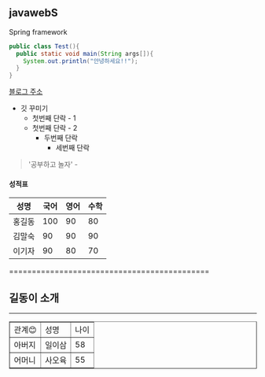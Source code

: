 ## javawebS
Spring framework

```java
public class Test(){
  public static void main(String args[]){
    System.out.println("안녕하세요!!");
  }
}

```

[블로그 주소](http://naver.com)

* 깃 꾸미기
  * 첫번째 단락 - 1
  * 첫번째 단락 - 2
    * 두번째 단락
      * 세번째 단락

> '공부하고 놀자' - 

#### 성적표
성명|국어|영어|수학
---|---|---|---|
홍길동|100|90|80
김말숙|90|90|90
이기자|90|80|70

============================================

<h2>길동이 소개</h2>
<hr/>
<table border>
  <tr>
    <td>관계😊</td><td>성명</td><td>나이</td>
  </tr>
  <tr>
    <td>아버지</td><td>일이삼</td><td>58</td>
  </tr>
  <tr>
    <td>어머니</td><td>사오육</td><td>55</td>
  </tr>
</table>
